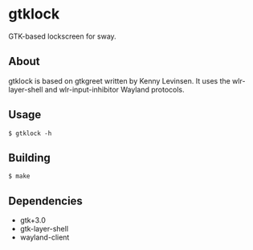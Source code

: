 # gtklock
GTK-based lockscreen for sway.
## About
gtklock is based on gtkgreet written by Kenny Levinsen.
It uses the wlr-layer-shell and wlr-input-inhibitor Wayland protocols.
## Usage
`$ gtklock -h`
## Building
`$ make`
## Dependencies
- gtk+3.0
- gtk-layer-shell
- wayland-client
